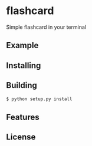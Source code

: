 # flashcard
Simple flashcard in your terminal

## Example

## Installing

## Building

```sh
$ python setup.py install
```

## Features

## License
